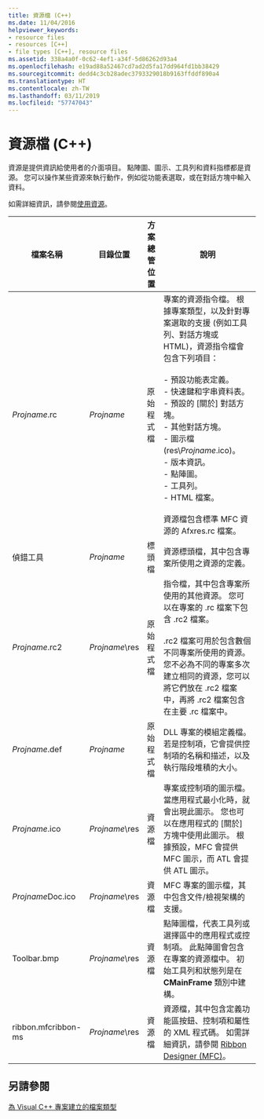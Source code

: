 ```yaml
---
title: 資源檔 (C++)
ms.date: 11/04/2016
helpviewer_keywords:
- resource files
- resources [C++]
- file types [C++], resource files
ms.assetid: 338a4a0f-0c62-4ef1-a34f-5d86262d93a4
ms.openlocfilehash: e19ad88a52467cd7ad2d5fa17dd964fd1bb38429
ms.sourcegitcommit: dedd4c3cb28adec3793329018b9163ffddf890a4
ms.translationtype: HT
ms.contentlocale: zh-TW
ms.lasthandoff: 03/11/2019
ms.locfileid: "57747043"
---
```

# <a name="resource-files-c"></a>資源檔 (C++)

資源是提供資訊給使用者的介面項目。 點陣圖、圖示、工具列和資料指標都是資源。 您可以操作某些資源來執行動作，例如從功能表選取，或在對話方塊中輸入資料。

如需詳細資訊，請參閱[使用資源](../windows/working-with-resource-files.md)。

|檔案名稱|目錄位置|方案總管位置|說明|
|---------------|------------------------|--------------------------------|-----------------|
|*Projname*.rc|*Projname*|原始程式檔|專案的資源指令檔。 根據專案類型，以及針對專案選取的支援 (例如工具列、對話方塊或 HTML)，資源指令檔會包含下列項目：<br /><br />- 預設功能表定義。<br />- 快速鍵和字串資料表。<br />- 預設的 [關於] 對話方塊。<br />- 其他對話方塊。<br />- 圖示檔 (res\\*Projname*.ico)。<br />- 版本資訊。<br />- 點陣圖。<br />- 工具列。<br />- HTML 檔案。<br /><br /> 資源檔包含標準 MFC 資源的 Afxres.rc 檔案。|
|偵錯工具|*Projname*|標頭檔|資源標頭檔，其中包含專案所使用之資源的定義。|
|*Projname*.rc2|*Projname*\res|原始程式檔|指令檔，其中包含專案所使用的其他資源。 您可以在專案的 .rc 檔案下包含 .rc2 檔案。<br /><br /> .rc2 檔案可用於包含數個不同專案所使用的資源。 您不必為不同的專案多次建立相同的資源，您可以將它們放在 .rc2 檔案中，再將 .rc2 檔案包含在主要 .rc 檔案中。|
|*Projname*.def|*Projname*|原始程式檔|DLL 專案的模組定義檔。 若是控制項，它會提供控制項的名稱和描述，以及執行階段堆積的大小。|
|*Projname*.ico|*Projname*\res|資源檔|專案或控制項的圖示檔。 當應用程式最小化時，就會出現此圖示。 您也可以在應用程式的 [關於] 方塊中使用此圖示。 根據預設，MFC 會提供 MFC 圖示，而 ATL 會提供 ATL 圖示。|
|*Projname*Doc.ico|*Projname*\res|資源檔|MFC 專案的圖示檔，其中包含文件/檢視架構的支援。|
|Toolbar.bmp|*Projname*\res|資源檔|點陣圖檔，代表工具列或選擇區中的應用程式或控制項。 此點陣圖會包含在專案的資源檔中。 初始工具列和狀態列是在 **CMainFrame** 類別中建構。|
|ribbon.mfcribbon-ms|*Projname*\res|資源檔|資源檔，其中包含定義功能區按鈕、控制項和屬性的 XML 程式碼。 如需詳細資訊，請參閱 [Ribbon Designer (MFC)](../mfc/ribbon-designer-mfc.md)。|

## <a name="see-also"></a>另請參閱

[為 Visual C++ 專案建立的檔案類型](../ide/file-types-created-for-visual-cpp-projects.md)
